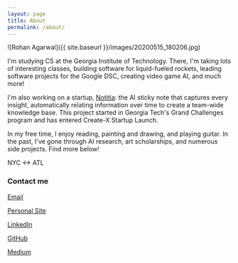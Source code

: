 ```yaml
---
layout: page
title: About
permalink: /about/
---
```


![Rohan Agarwal]({{ site.baseurl }}/images/20200515_180206.jpg)

I'm studying CS at the Georgia Institute of Technology. There, I'm taking lots of interesting classes, building software for liquid-fueled rockets, leading software projects for the Google DSC, creating video game AI, and much more! 

I'm also working on a startup, [Notitia](notitiaworks.com): the AI sticky note that captures every insight, automatically relating information over time to create a team-wide knowledge base. This project started in Georgia Tech's Grand Challenges program and has entered Create-X Startup Launch.

In my free time, I enjoy reading, painting and drawing, and playing guitar. In the past, I've gone through AI research, art scholarships, and numerous side projects. Find more below!

NYC <-> ATL

### Contact me

[Email](https://us6.list-manage.com/contact-form?u=a5d513a7641adabd212fc49e3&form_id=c27dc84f3921e89d6c9d64a3f597c553)

[Personal Site](https://roaga.github.io)

[LinkedIn](https://linkedin.com/in/r-agarwal)

[GitHub](https://github.com/roaga)

[Medium](https://medium.com/@agrwl.rohan)
